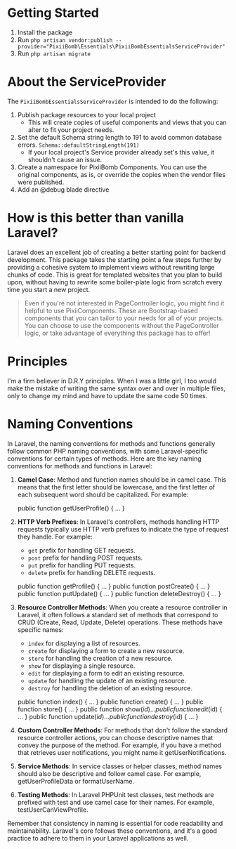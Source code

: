 # Getting Started

1. Install the package
2. Run `php artisan vendor:publish --provider="PixiiBomb\Essentials\PixiiBombEssentialsServiceProvider"`
3. Run `php artisan migrate`

# About the ServiceProvider

The `PixiiBombEssentialsServiceProvider` is intended to do the following:

1. Publish package resources to your local project
   - This will create copies of useful components and views that you can alter to fit your project needs. 
2. Set the default Schema string length to 191 to avoid common database errors. `Schema::defaultStringLength(191)`
    - If your local project's Service provider already set's this value, it shouldn't cause an issue.
3. Create a namespace for PixiiBomb Components. You can use the original components, as is, or override the copies when the vendor files were published.
4. Add an @debug blade directive 

# How is this better than vanilla Laravel?

Laravel does an excellent job of creating a better starting point for backend development. This package takes the starting point a few steps further by providing a cohesive system to implement views without rewriting large chunks of code. This is great for templated websites that you plan to build upon, without having to rewrite some boiler-plate logic from scratch every time you start a new project.

> Even if you're not interested in PageController logic, you might find it helpful to use PixiiComponents. These are Bootstrap-based components that you can tailor to your needs for all of your projects. You can choose to use the components without the PageController logic, or take advantage of everything this package has to offer!

# Principles

I'm a firm believer in D.R.Y principles. When I was a little girl, I too would make the mistake of writing the same syntax over and over in multiple files, only to change my mind and have to update the same code 50 times.

# Naming Conventions

In Laravel, the naming conventions for methods and functions generally follow common PHP naming conventions, with some Laravel-specific conventions for certain types of methods. Here are the key naming conventions for methods and functions in Laravel:

1. **Camel Case**: Method and function names should be in camel case. This means that the first letter should be lowercase, and the first letter of each subsequent word should be capitalized. For example:

    
    public function getUserProfile() { ... }

2. **HTTP Verb Prefixes**: In Laravel's controllers, methods handling HTTP requests typically use HTTP verb prefixes to indicate the type of request they handle. For example:
   - `get` prefix for handling GET requests.
   - `post` prefix for handling POST requests.
   - `put` prefix for handling PUT requests.
   - `delete` prefix for handling DELETE requests.


    public function getProfile() { ... }
    public function postCreate() { ... }
    public function putUpdate() { ... }
    public function deleteDestroy() { ... }

3. **Resource Controller Methods**: When you create a resource controller in Laravel, it often follows a standard set of methods that correspond to CRUD (Create, Read, Update, Delete) operations. These methods have specific names:

    - `index` for displaying a list of resources.
    - `create` for displaying a form to create a new resource.
    - `store` for handling the creation of a new resource.
    - `show` for displaying a single resource.
    - `edit` for displaying a form to edit an existing resource.
    - `update` for handling the update of an existing resource.
    - `destroy` for handling the deletion of an existing resource.


    public function index() { ... }
    public function create() { ... }
    public function store() { ... }
    public function show($id) { ... }
    public function edit($id) { ... }
    public function update($id) { ... }
    public function destroy($id) { ... }

4. **Custom Controller Methods**: For methods that don't follow the standard resource controller actions, you can choose descriptive names that convey the purpose of the method. For example, if you have a method that retrieves user notifications, you might name it getUserNotifications.
5. **Service Methods**: In service classes or helper classes, method names should also be descriptive and follow camel case. For example, getUserProfileData or formatUserName. 
6. **Testing Methods**: In Laravel PHPUnit test classes, test methods are prefixed with test and use camel case for their names. For example, testUserCanViewProfile.

Remember that consistency in naming is essential for code readability and maintainability. Laravel's core follows these conventions, and it's a good practice to adhere to them in your Laravel applications as well.
